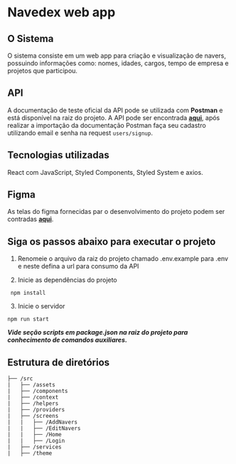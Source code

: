 # Navedex web app

## O Sistema
O sistema consiste em um web app para criação e visualização de navers, possuindo informações como: nomes, idades, cargos, tempo de empresa e projetos que participou.

## API
A documentação de teste oficial da API pode se utilizada com **Postman** e está disponível na raiz do projeto. A API pode ser encontrada [**aqui**](https://navedex-api.herokuapp.com/v1/), após realizar a importação da documentação Postman faça seu cadastro utilizando email e senha na request ``` users/signup ```.

## Tecnologias utilizadas
React com JavaScript, Styled Components, Styled System e axios.

## Figma
As telas do figma fornecidas par o desenvolvimento do projeto podem ser contradas [**aqui**](https://www.figma.com/file/II8UDFm2uJFZaD0FOPcinP/Teste-Front-End?node-id=1%3A66).

## Siga os passos abaixo para executar o projeto

1. Renomeie o arquivo da raiz do projeto chamado .env.example para .env e neste defina a url para consumo da API

2. Inicie as dependências do projeto
```
 npm install
```

3. Inicie o servidor
```
npm run start
``` 

**_Vide seção scripts em package.json na raiz do projeto para conhecimento de comandos auxiliares._**

## Estrutura de diretórios

```
├── /src
|   ├── /assets
|   ├── /components
|   ├── /context
|   ├── /helpers
|   ├── /providers
|   ├── /screens
|   |   ├── /AddNavers
|   |   ├── /EditNavers
|   |   ├── /Home
|   |   ├── /Login
|   ├── /services
|   ├── /theme
```
